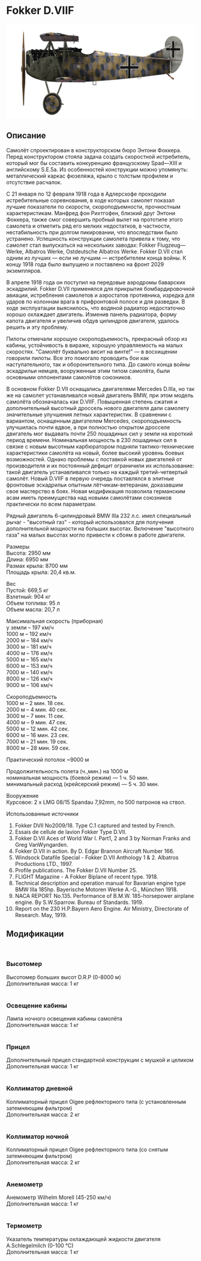 # Fokker D.VIIF  
  
![fokkerd7f](../images/fokkerd7f.png)  
  
## Описание  
  
Самолёт спроектирован в конструкторском бюро Энтони Фоккера. Перед конструктором стояла задача создать скоростной истребитель, который мог бы составить конкуренцию французскому Spad—XIII и английскому S.E.5a. Из особенностей конструкции можно упомянуть: металлический каркас фюзеляжа, крыло с толстым профилем и  отсутствие расчалок.  
  
С 21 января по 12 февраля 1918 года в Адлерсхофе проходили истребительные соревнования, в ходе которых самолет показал лучшие показатели по скорости, скороподъемности, прочностным характеристикам. Манфред фон Рихтгофен, близкий друг Энтони Фоккера, также смог совершить пробный вылет на прототипе этого самолета и отметить ряд его мелких недостатков, в частности, нестабильность при долгом пикировании, что впоследствии было устранено. Успешность конструкции самолета привела к тому, что самолет стал выпускаться на нескольких заводах: Fokker Flugzeug—Werke, Albatros Werke, Ostdeutsche Albatros Werke. Fokker D.VII cтал одним из лучших — если не лучшим — истребителем конца войны. К концу 1918 года было выпущено и поставлено на фронт 2029 экземпляров.  
  
В апреле 1918 года он поступил на передовые аэродромы баварских эскадрилий. Fokker D.VII применялся для прикрытия бомбардировочной авиации, истребления самолетов и аэростатов противника, изредка для ударов по колоннам врага в прифронтовой полосе и для разведки. В ходе эксплуатации выяснилось, что водяной радиатор недостаточно хорошо охлаждает двигатель. Изменив панель радиатора, форму капота двигателя и увеличив обдув цилиндров двигателя, удалось решить и эту проблему.  
  
Пилоты отмечали хорошую скороподъемность, прекрасный обзор из кабины, устойчивость в вираже, хорошую управляемость на малых скоростях. "Самолёт буквально висит на винте!" — в восхищении говорили пилоты. Все это помогало проводить бои как наступательного, так и оборонительного типа. До самого конца войны эскадрильи немцев, вооруженные этим типом самолёта, были основными оппонентами самолётов союзников.  
  
В основном Fokker D.VII оснащались двигателями Mercedes D.IIIa, но так же на самолет устанавливался новый двигатель BMW, при этом модель самолёта обозначалась как D.VIIF. Повышенная степень сжатия и дополнительный высотный дроссель нового двигателя дали самолету значительные улучшения летных характеристик. В сравнении с вариантом, оснащенным двигателем Mercedes, скороподъемность улучшилась почти вдвое, а при полностью открытом дросселе двигатель мог выдавать почти 250 лошадиных сил у земли на короткий период времени. Номинальная мощность в 230 лошадиных сил в связке с новым высотным карбюратором подняли тактико-технические характеристики самолёта на новый, более высокий уровень боевых возможностей. Однако проблемы с поставкой новых двигателей от производителя и их постоянный дефицит ограничили их использование: такой двигатель устанавливался только на каждый третий-четвертый самолёт. Новый D.VIIF в первую очередь поставлялся в элитные фронтовые эскадрильи опытным лётчикам-ветеранам, доказавшим свое мастерство в боях. Новая модификация позволила германским асам иметь преимущества над новыми самолётами союзников практически по всем параметрам.  
  
  
Рядный двигатель 6-цилиндровый BMW IIIa 232 л.с. имел специальный рычаг - "высотный газ" - который использовался для получения дополнительной мощности на больших высотах. Включение "высотного газа" на малых высотах могло привести к сбоям в работе двигателя.  
  
Размеры  
Высота: 2950 мм  
Длина: 6950 мм  
Размах крыла: 8700 мм  
Площадь крыла: 20,4 кв.м.  
  
Вес  
Пустой: 669,5 кг  
Взлетный: 904 кг  
Объем топлива: 95 л  
Объем масла: 20,7 л  
  
Максимальная скорость (приборная)  
у земли – 197 км/ч  
1000 м – 192 км/ч  
2000 м – 184 км/ч  
3000 м – 181 км/ч  
4000 м – 176 км/ч  
5000 м – 165 км/ч  
6000 м – 153 км/ч  
7000 м – 140 км/ч  
8000 м – 126 км/ч  
9000 м – 106 км/ч  
  
Скороподъемность  
1000 м –  2 мин. 18 сек.  
2000 м –  4 мин. 40 сек.  
3000 м –  7 мин. 11 сек.  
4000 м –  9 мин. 47 сек.  
5000 м – 12 мин. 42 сек.  
6000 м – 16 мин. 23 сек.  
7000 м – 21 мин. 19 сек.  
8000 м – 28 мин. 59 сек.  
  
Практический потолок ~9000 м  
  
Продолжительность полета (ч.,мин.) на 1000 м  
номинальная мощность (боевой режим) — 1 ч. 50 мин.  
минимальный расход (крейсерский режим) — 5 ч. 30 мин.  
  
Вооружение  
Курсовое: 2 х LMG 08/15 Spandau 7,92mm, по 500 патронов на ствол.  
  
Использованные источники  
1) Fokker DVII No2009/18. Type C.1 captured and tested by French.  
2) Essais de cellule de lavion Fokker Type D.VII.  
3) Fokker D.VII Aces of World War I. Part1, 2 and 3 by Norman Franks and Greg VanWyngarden.  
4) Fokker D.VII in action. By D. Edgar Brannon Aircraft Number 166.  
5) Windsock Datafile Special - Fokker D.VII Anthology 1 & 2. Albatros Productions LTD., 1997.  
6) Profile publications. The Fokker D.VII Number 25.  
7) FLIGHT Magazine - A Fokker Biplane of recent type. 1918.  
8) Technical description and operation manual for Bavarian engine type BMW IIIa 185hp. Bayerische Motoren Werke A.-G., München 1918.  
9) NACA REPORT No.135. Performance of B.M.W. 185-horsepower airplane engine. By S.W.Sparrow. Bureau of Standards. 1919.  
10) Report on the 230 H.P.Bayern Aero Engine. Air Ministry, Directorate of Research. May, 1919.  
  
## Модификации  
  ﻿
  
### Высотомер  
  
Высотомер больших высот D.R.P (0-8000 м)  
Дополнительная масса: 1 кг  
  ﻿
  
### Освещение кабины  
  
Лампа ночного освещения кабины самолёта  
Дополнительная масса: 1 кг  
  ﻿
  
### Прицел  
  
Дополнительный прицел стандартной конструкции с мушкой и целиком  
Дополнительная масса: 1 кг  
  ﻿
  
### Коллиматор дневной  
  
Коллиматорный прицел Oigee рефлекторного типа (с установленным затемняющим фильтром)  
Дополнительная масса: 2 кг  
  ﻿
  
### Коллиматор ночной  
  
Коллиматорный прицел Oigee рефлекторного типа (со снятым затемняющим фильтром)  
Дополнительная масса: 2 кг  
  ﻿
  
### Анемометр  
  
Анемометр Wilhelm Morell (45-250 км/ч)  
Дополнительная масса: 1 кг  
  ﻿
  
### Термометр  
  
Указатель температуры охлаждающей жидкости двигателя A.Schlegelmilch (0-100 °C)  
Дополнительная масса: 1 кг  
